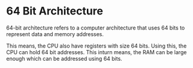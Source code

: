 # 64 Bit Architecture

64-bit architecture refers to a computer architecture that uses 64 bits to represent data and memory addresses.

This means, the CPU also have registers with size 64 bits.
Using this, the CPU can hold 64 bit addresses.
This inturn means, the RAM can be large enough which can be addressed using 64 bits.
